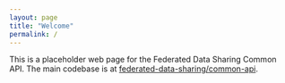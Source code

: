 ```yaml
---
layout: page
title: "Welcome"
permalink: /
---
```

This is a placeholder web page for the Federated Data Sharing Common API. The main codebase is at [federated-data-sharing/common-api](https://github.com/federated-data-sharing/common-api).
